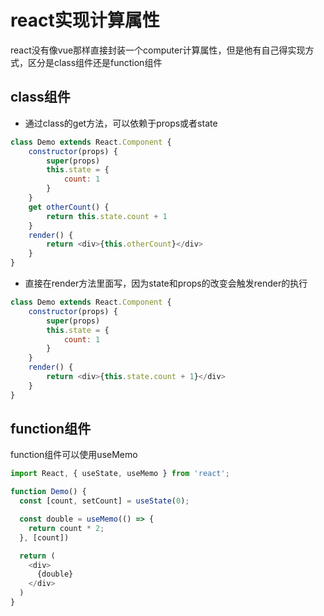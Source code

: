 # react实现计算属性

react没有像vue那样直接封装一个computer计算属性，但是他有自己得实现方式，区分是class组件还是function组件

## class组件

* 通过class的get方法，可以依赖于props或者state

```js
class Demo extends React.Component {
    constructor(props) {
        super(props)
        this.state = {
            count: 1
        }
    }
    get otherCount() {
        return this.state.count + 1
    }
    render() {
        return <div>{this.otherCount}</div>
    }
}
```

* 直接在render方法里面写，因为state和props的改变会触发render的执行

```js
class Demo extends React.Component {
    constructor(props) {
        super(props)
        this.state = {
            count: 1
        }
    }
    render() {
        return <div>{this.state.count + 1}</div>
    }
}
```

## function组件

function组件可以使用useMemo

```js
import React, { useState, useMemo } from 'react';

function Demo() {
  const [count, setCount] = useState(0);

  const double = useMemo(() => {
    return count * 2;
  }, [count])

  return (
    <div>
      {double}
    </div>
  )
}
```
